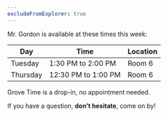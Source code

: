 ```yaml
---
excludeFromExplorer: true
---
```


Mr. Gordon is available at these times this week:

Day|Time|Location
-|-|-
Tuesday|1:30 PM to 2:00 PM|Room 6
Thursday|12:30 PM to 1:00 PM|Room 6

Grove Time is a drop-in, no appointment needed.

If you have a question, **don't hesitate**, come on by!
